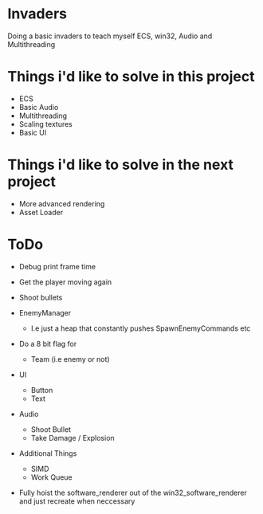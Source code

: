 # Invaders
Doing a basic invaders to teach myself ECS, win32, Audio and Multithreading

# Things i'd like to solve in this project
* ECS
* Basic Audio
* Multithreading
* Scaling textures
* Basic UI


# Things i'd like to solve in the next project
* More advanced rendering
* Asset Loader


# ToDo
* Debug print frame time
* Get the player moving again
* Shoot bullets
* EnemyManager
    * I.e just a heap that constantly pushes SpawnEnemyCommands etc
* Do a 8 bit flag for
    * Team (i.e enemy or not)

* UI 
    * Button
    * Text 

* Audio
    * Shoot Bullet
    * Take Damage / Explosion

* Additional Things 
    * SIMD 
    * Work Queue

* Fully hoist the software_renderer out of the win32_software_renderer and just recreate when neccessary
